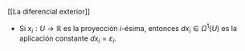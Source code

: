 [[La diferencial exterior]]

- Si $x_{i}:U\longrightarrow\mathbb{R}$ es la proyección $i$-ésima, entonces $dx_{i}\in \Omega^1(U)$ es la aplicación constante $dx_{i} = \varepsilon_{i}$.